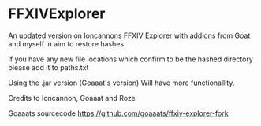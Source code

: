 # FFXIVExplorer
An updated version on Ioncannons FFXIV Explorer with addions from Goat and myself in aim to restore hashes.


If you have any new file locations which confirm to be the hashed directory please add it to paths.txt

Using the .jar version (Goaaat's version) Will have more functionallity.

Credits to Ioncannon, Goaaat and Roze

Goaaats sourcecode https://github.com/goaaats/ffxiv-explorer-fork
